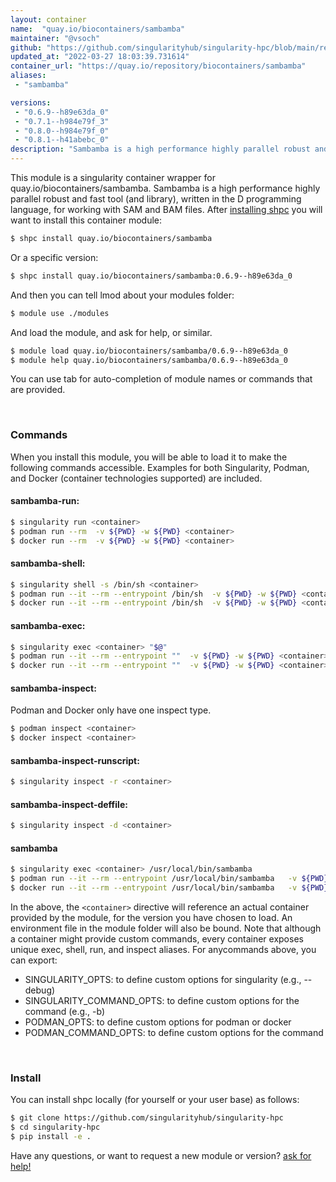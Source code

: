 ```yaml
---
layout: container
name:  "quay.io/biocontainers/sambamba"
maintainer: "@vsoch"
github: "https://github.com/singularityhub/singularity-hpc/blob/main/registry/quay.io/biocontainers/sambamba/container.yaml"
updated_at: "2022-03-27 18:03:39.731614"
container_url: "https://quay.io/repository/biocontainers/sambamba"
aliases:
 - "sambamba"

versions:
 - "0.6.9--h89e63da_0"
 - "0.7.1--h984e79f_3"
 - "0.8.0--h984e79f_0"
 - "0.8.1--h41abebc_0"
description: "Sambamba is a high performance highly parallel robust and fast tool (and library), written in the D programming language, for working with SAM and BAM files."
---
```


This module is a singularity container wrapper for quay.io/biocontainers/sambamba.
Sambamba is a high performance highly parallel robust and fast tool (and library), written in the D programming language, for working with SAM and BAM files.
After [installing shpc](#install) you will want to install this container module:


```bash
$ shpc install quay.io/biocontainers/sambamba
```

Or a specific version:

```bash
$ shpc install quay.io/biocontainers/sambamba:0.6.9--h89e63da_0
```

And then you can tell lmod about your modules folder:

```bash
$ module use ./modules
```

And load the module, and ask for help, or similar.

```bash
$ module load quay.io/biocontainers/sambamba/0.6.9--h89e63da_0
$ module help quay.io/biocontainers/sambamba/0.6.9--h89e63da_0
```

You can use tab for auto-completion of module names or commands that are provided.

<br>

### Commands

When you install this module, you will be able to load it to make the following commands accessible.
Examples for both Singularity, Podman, and Docker (container technologies supported) are included.

#### sambamba-run:

```bash
$ singularity run <container>
$ podman run --rm  -v ${PWD} -w ${PWD} <container>
$ docker run --rm  -v ${PWD} -w ${PWD} <container>
```

#### sambamba-shell:

```bash
$ singularity shell -s /bin/sh <container>
$ podman run --it --rm --entrypoint /bin/sh  -v ${PWD} -w ${PWD} <container>
$ docker run --it --rm --entrypoint /bin/sh  -v ${PWD} -w ${PWD} <container>
```

#### sambamba-exec:

```bash
$ singularity exec <container> "$@"
$ podman run --it --rm --entrypoint ""  -v ${PWD} -w ${PWD} <container> "$@"
$ docker run --it --rm --entrypoint ""  -v ${PWD} -w ${PWD} <container> "$@"
```

#### sambamba-inspect:

Podman and Docker only have one inspect type.

```bash
$ podman inspect <container>
$ docker inspect <container>
```

#### sambamba-inspect-runscript:

```bash
$ singularity inspect -r <container>
```

#### sambamba-inspect-deffile:

```bash
$ singularity inspect -d <container>
```


#### sambamba
       
```bash
$ singularity exec <container> /usr/local/bin/sambamba
$ podman run --it --rm --entrypoint /usr/local/bin/sambamba   -v ${PWD} -w ${PWD} <container> -c " $@"
$ docker run --it --rm --entrypoint /usr/local/bin/sambamba   -v ${PWD} -w ${PWD} <container> -c " $@"
```



In the above, the `<container>` directive will reference an actual container provided
by the module, for the version you have chosen to load. An environment file in the
module folder will also be bound. Note that although a container
might provide custom commands, every container exposes unique exec, shell, run, and
inspect aliases. For anycommands above, you can export:

 - SINGULARITY_OPTS: to define custom options for singularity (e.g., --debug)
 - SINGULARITY_COMMAND_OPTS: to define custom options for the command (e.g., -b)
 - PODMAN_OPTS: to define custom options for podman or docker
 - PODMAN_COMMAND_OPTS: to define custom options for the command

<br>
  
### Install

You can install shpc locally (for yourself or your user base) as follows:

```bash
$ git clone https://github.com/singularityhub/singularity-hpc
$ cd singularity-hpc
$ pip install -e .
```

Have any questions, or want to request a new module or version? [ask for help!](https://github.com/singularityhub/singularity-hpc/issues)